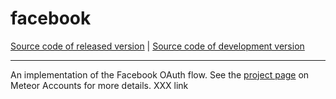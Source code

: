 # facebook
[Source code of released version](https://github.com/meteor/meteor/tree/master/packages/facebook) | [Source code of development version](https://github.com/meteor/meteor/tree/devel/packages/facebook)
***

An implementation of the Facebook OAuth flow. See the [project page](https://www.meteor.com/accounts) on Meteor Accounts for more details. XXX link